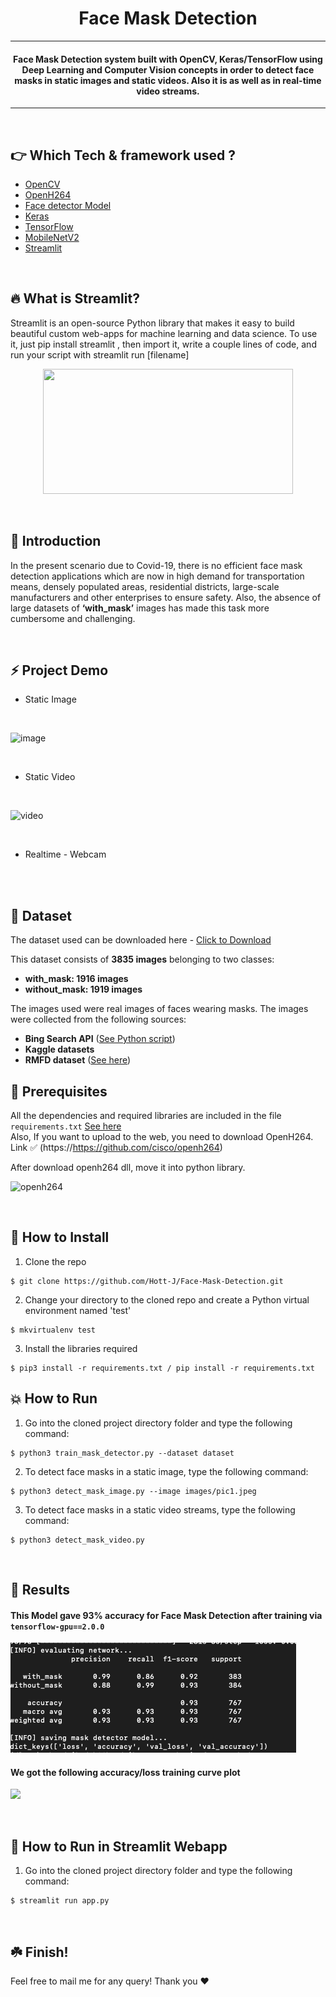 <h1 align="center">Face Mask Detection</h1>

- - -

<div align= "center">
  <h4>Face Mask Detection system built with OpenCV, Keras/TensorFlow using Deep Learning and Computer Vision concepts in order to detect face masks in static images and static
    videos. Also it is as well as in real-time video streams. </h4>
</div>

- - -

&nbsp;&nbsp;&nbsp;&nbsp;&nbsp;&nbsp;&nbsp;&nbsp;&nbsp;&nbsp;&nbsp;&nbsp;&nbsp;&nbsp;&nbsp;&nbsp;&nbsp;&nbsp;&nbsp;&nbsp;&nbsp;&nbsp;&nbsp;&nbsp;&nbsp;&nbsp;&nbsp;&nbsp;&nbsp;&nbsp;

## 👉 Which Tech & framework used ?

- [OpenCV](https://opencv.org/)
- [OpenH264](https://https://github.com/cisco/openh264)
- [Face detector Model](https://www.pyimagesearch.com/2020/05/04/covid-19-face-mask-detector-with-opencv-keras-tensorflow-and-deep-learning/)
- [Keras](https://keras.io/)
- [TensorFlow](https://www.tensorflow.org/)
- [MobileNetV2](https://arxiv.org/abs/1801.04381)
- [Streamlit](https://www.streamlit.io/)

<br/>

## 🔥 What is Streamlit?
Streamlit is an open-source Python library that makes it easy to build beautiful custom web-apps for machine learning and data science. To use it, just pip install streamlit , then import it, write a couple lines of code, and run your script with streamlit run [filename] <br/>
<p align="center"><img src="https://user-images.githubusercontent.com/47052106/90765856-a46b1e00-e325-11ea-9b2a-549fb4f96151.png" width="400" height="200"></p>

<br/>

## 🌈 Introduction
In the present scenario due to Covid-19, there is no efficient face mask detection applications which are now in high demand for transportation means, densely populated areas, residential districts, large-scale manufacturers and other enterprises to ensure safety. Also, the absence of large datasets of __‘with_mask’__ images has made this task more cumbersome and challenging. 

<br/>

## ⚡️ Project Demo
- Static Image
<br/>

![image](https://user-images.githubusercontent.com/47052106/90777920-fa948d00-e336-11ea-9f59-15861f5c84ee.JPG)

<br/>

- Static Video
<br/>

![video](https://user-images.githubusercontent.com/47052106/90778045-20219680-e337-11ea-9b01-77c9a7864fda.JPG)

<br/>

- Realtime - Webcam
<br/>

<br/>

## 📁 Dataset
The dataset used can be downloaded here - [Click to Download](https://drive.google.com/drive/folders/1XDte2DL2Mf_hw4NsmGst7QtYoU7sMBVG?usp=sharing)

This dataset consists of __3835 images__ belonging to two classes:
*	__with_mask: 1916 images__
*	__without_mask: 1919 images__

The images used were real images of faces wearing masks. The images were collected from the following sources:

* __Bing Search API__ ([See Python script](https://github.com/Hott-J/Face-Mask-Detection/blob/master/search.py))
* __Kaggle datasets__ 
* __RMFD dataset__ ([See here](https://github.com/X-zhangyang/Real-World-Masked-Face-Dataset))

## 📌 Prerequisites

All the dependencies and required libraries are included in the file <code>requirements.txt</code> [See here](https://github.com/Hott-J/Face-Mask-Detection/blob/master/requirements.txt) <br/>
Also, If you want to upload to the web, you need to download OpenH264. <br/> Link ✅ (https://https://github.com/cisco/openh264)

After download openh264 dll, move it into python library.

![openh264](https://user-images.githubusercontent.com/47052106/90783313-ddfa5400-e33a-11ea-8ff4-61620be8e8b7.JPG)

<br/>

## 🚀 How to Install
1. Clone the repo
```
$ git clone https://github.com/Hott-J/Face-Mask-Detection.git
```

2. Change your directory to the cloned repo and create a Python virtual environment named 'test'
```
$ mkvirtualenv test
```

3. Install the libraries required
```
$ pip3 install -r requirements.txt / pip install -r requirements.txt
```

## 💥 How to Run

1. Go into the cloned project directory folder and type the following command:
```
$ python3 train_mask_detector.py --dataset dataset
```

2. To detect face masks in a static image, type the following command: 
```
$ python3 detect_mask_image.py --image images/pic1.jpeg
```

3. To detect face masks in a static video streams, type the following command:
```
$ python3 detect_mask_video.py 
```

<br/>

## 🍭 Results

#### This Model gave 93% accuracy for Face Mask Detection after training via <code>tensorflow-gpu==2.0.0</code>

![](https://github.com/chandrikadeb7/Face-Mask-Detection/blob/master/Readme_images/Screenshot%202020-06-01%20at%209.48.27%20PM.png)

#### We got the following accuracy/loss training curve plot
![](https://github.com/chandrikadeb7/Face-Mask-Detection/blob/master/plot.png)

<br/>

## 🐶 How to Run in Streamlit Webapp

1. Go into the cloned project directory folder and type the following command:
```
$ streamlit run app.py 
```

<br/>

## ☘️ Finish!
Feel free to mail me for any query! Thank you ❤️

